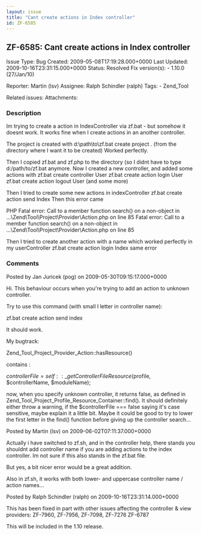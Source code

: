 ```yaml
---
layout: issue
title: "Cant create actions in Index controller"
id: ZF-6585
---
```


ZF-6585: Cant create actions in Index controller
------------------------------------------------

 Issue Type: Bug Created: 2009-05-08T17:19:28.000+0000 Last Updated: 2009-10-16T23:31:15.000+0000 Status: Resolved Fix version(s): - 1.10.0 (27/Jan/10)
 
 Reporter:  Martin (lsv)  Assignee:  Ralph Schindler (ralph)  Tags: - Zend\_Tool
 
 Related issues: 
 Attachments: 
### Description

Im trying to create a action in IndexController via zf.bat - but somehow it doesnt work. It works fine when I create actions in an another controller.

The project is created with d:\\path\\to\\zf.bat create project . (from the directory where I want it to be created) Worked perfectly.

Then I copied zf.bat and zf.php to the directory (so I didnt have to type <a>d:/path/to/zf.bat</a> anymore. Now I created a new controller, and added some actions with zf.bat create controller User zf.bat create action login User zf.bat create action logout User (and some more)

Then I tried to create some new actions in indexController zf.bat create action send Index Then this error came

PHP Fatal error: Call to a member function search() on a non-object in ...\\Zend\\Tool\\Project\\Provider\\Action.php on line 85 Fatal error: Call to a member function search() on a non-object in ...\\Zend\\Tool\\Project\\Provider\\Action.php on line 85

Then I tried to create another action with a name which worked perfectly in my userController zf.bat create action login Index same error

 

 

### Comments

Posted by Jan Juricek (pog) on 2009-05-30T09:15:17.000+0000

Hi. This behaviour occurs when you're trying to add an action to unknown controller.

Try to use this command (with small I letter in controller name):

zf.bat create action send index

It should work.

My bugtrack:

Zend\_Tool\_Project\_Provider\_Action::hasResource()

contains :

$controllerFile = self::\_getControllerFileResource($profile, $controllerName, $moduleName);

now, when you specify unknown controller, it returns false, as defined in Zend\_Tool\_Project\_Profile\_Resource\_Container::find(). It should definitely either throw a warning, if the $controllerFile === false saying it's case sensitive, maybe explain it a little bit. Maybe it could be good to try to lower the first letter in the find() function before giving up the controller search...

 

 

Posted by Martin (lsv) on 2009-06-02T07:11:37.000+0000

Actually i have switched to zf.sh, and in the controller help, there stands you shouldnt add controller name if you are adding actions to the index controller. Im not sure if this also stands in the zf.bat file.

But yes, a bit nicer error would be a great addition.

Also in zf.sh, it works with both lower- and uppercase controller name / action names...

 

 

Posted by Ralph Schindler (ralph) on 2009-10-16T23:31:14.000+0000

This has been fixed in part with other issues affecting the controller & view providers: ZF-7960, ZF-7956, ZF-7098, ZF-7276 ZF-6787

This will be included in the 1.10 release.

 

 